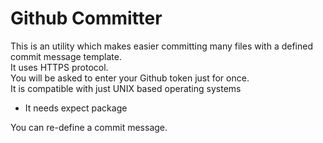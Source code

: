 # Github Committer

This is an utility which makes easier committing many files with a defined commit message template.</br>
It uses HTTPS protocol.</br>
You will be asked to enter your Github token just for once.</br>
It is compatible with just UNIX based operating systems
- It needs expect package

You can re-define a commit message.</br>

